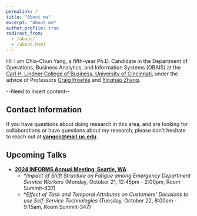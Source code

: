 ```yaml
---
permalink: /
title: "About me"
excerpt: "About me"
author_profile: true
redirect_from: 
  - /about/
  - /about.html
---
```

<style>
  .about-image {
    width: 250px;
    border-radius: 50%;
    margin-left: 15px;
    float: right;
  }
  
  @media (max-width: 600px) {
    .about-image {
      float: none;
      display: block;
      margin: 0 auto;
    }
  }
</style>

Hi! I am Chia-Chun Yang, a fifth-year Ph.D. Candidate in the Department of Operations, Business Analytics, and Information Systems (OBAIS) at the [Carl H. Lindner College of Business, University of Cincinnati](https://business.uc.edu/), under the advice of Professors [Craig Froehle](https://business.uc.edu/faculty-research/obais/faculty/craig-froehle.html) and [Yinghao Zhang](https://business.uc.edu/faculty-research/obais/faculty/yinghao-zhang.html). 

--Need to Insert content--

<!--<img src="https://gpensamiento.github.io/images/GabrielyDulce.jpg" alt="Gabriel Pensamiento" class="about-image">-->

## Contact Information
If you have questions about doing research in this area, and are looking for collaborations or have questions about my research, please don't hesitate to reach out at **[yangcc@mail.uc.edu](yangcc@mail.uc.edu)**.



## Upcoming Talks
- **[2024 INFORMS Annual Meeting, Seattle, WA](https://meetings.informs.org/wordpress/seattle2024/)**
  - **Impact of Shift Structure on Fatigue among Emergency Department Service Workers* (Monday, October 21, 12:45pm - 2:00pm, Room Summit-437)
  - **Effect of Task and Temporal Attributes on Customers' Decisions to use Self-Service Technologies* (Tuesday, October 22, 8:00am - 9:15am, Room Summit-347)


